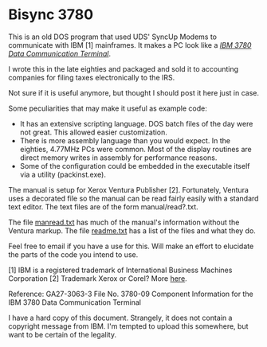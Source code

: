 # Bisync 3780

This is an old DOS program that used UDS' SyncUp Modems to communicate with 
IBM [1] mainframes. It makes a PC look like a [_IBM 3780 Data Communication 
Terminal_](https://en.wikipedia.org/wiki/IBM_2780/3780).

I wrote this in the late eighties and packaged and sold it to accounting 
companies for filing taxes electronically to the IRS.

Not sure if it is useful anymore, but thought I should post it here just in 
case.

Some peculiarities that may make it useful as example code:

  * It has an extensive scripting language. DOS batch files of the day 
    were not great. This allowed easier customization.
  * There is more assembly language than you would expect. In the eighties,
    4.77MHz PCs were common. Most of the display routines are direct memory 
    writes in assembly for performance reasons.
  * Some of the configuration could be embedded in the executable itself via
    a utility (packinst.exe). 

The manual is setup for Xerox Ventura Publisher [2]. Fortunately, Ventura uses 
a decorated file so the manual can be read fairly easily with a standard text 
editor. The text files are of the form manual/read?.txt.

The file [manread.txt](manual/docs/manread.txt) has much of the manual's information 
without the Ventura markup. The file [readme.txt](d3b/readme.txt) has a list 
of the files and what they do. 

Feel free to email if you have a use for this. Will make an effort to elucidate
the parts of the code you intend to use.

[1] IBM is a registered trademark of International Business Machines Corporation
[2] Trademark Xerox or Corel? More [here](https://en.wikipedia.org/wiki/Corel_Ventura).

Reference:
GA27-3063-3
File No. 3780-09
Component Information for the IBM 3780 Data Communication Terminal

I have a hard copy of this document. Strangely, it does not contain a copyright
message from IBM. I'm tempted to upload this somewhere, but want to be certain 
of the legality.
